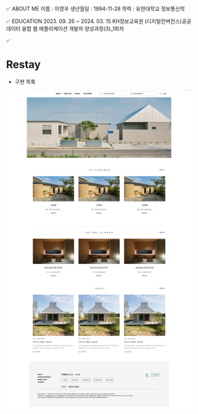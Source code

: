 ✅ ABOUT ME
이름 : 이영우
생년월일 : 1994-11-28
학력 : 유한대학교 정보통신학

✅ EDUCATION
2023. 09. 26 ~ 2024. 03. 15
KH정보교육원 (디지털컨버전스)공공데이터 융합 웹 애플리케이션 개발자 양성과정(3)_1회차


✅ 

# Restay

* 구현 목록

![Re:Stay](https://github.com/ywlee202303/myProject/blob/main/Restay/src/main/webapp/resources/img/RestayMainPage.png)
